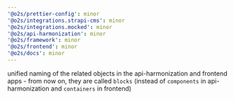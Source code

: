 ```yaml
---
'@o2s/prettier-config': minor
'@o2s/integrations.strapi-cms': minor
'@o2s/integrations.mocked': minor
'@o2s/api-harmonization': minor
'@o2s/framework': minor
'@o2s/frontend': minor
'@o2s/docs': minor
---
```


unified naming of the related objects in the api-harmonization and frontend apps - from now on, they are called `blocks` (instead of `components` in api-harmonization and `containers` in frontend)
